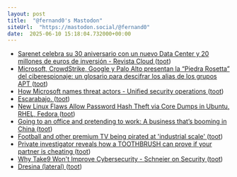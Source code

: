 ```yaml
---
layout: post
title:  "@fernand0's Mastodon"
siteUrl:  "https://mastodon.social/@fernand0"
date:  2025-06-10 15:18:04.732000+00:00
---
```

*  [Sarenet celebra su 30 aniversario con un nuevo Data Center y 20 millones de euros de inversión - Revista Cloud  ](https://revistacloud.com/sarenet-celebra-su-30-aniversario-con-un-nuevo-data-center-y-20-millones-de-euros-de-inversion/) ([toot](https://mastodon.social/@fernand0/114659733321809211))
*  [Microsoft, CrowdStrike, Google y Palo Alto presentan la “Piedra Rosetta” del ciberespionaje: un glosario para descifrar los alias de los grupos APT ](https://unaaldia.hispasec.com/2025/06/microsoft-crowdstrike-google-y-palo-alto-presentan-la-piedra-rosetta-del-ciberespionaje-un-glosario-para-descifrar-los-alias-de-los-grupos-apt.htm) ([toot](https://mastodon.social/@fernand0/114659438684678297))
*  [How Microsoft names threat actors - Unified security operations ](https://learn.microsoft.com/en-us/unified-secops-platform/microsoft-threat-actor-namin) ([toot](https://mastodon.social/@fernand0/114659267521276252))
*  [Escarabajo. ](https://avecesunafoto.wordpress.com/2025/06/10/escarabajo) ([toot](https://mastodon.social/@fernand0/114659149509297400))
*  [New Linux Flaws Allow Password Hash Theft via Core Dumps in Ubuntu, RHEL, Fedora ](https://thehackernews.com/2025/05/new-linux-flaws-allow-password-hash.htm) ([toot](https://mastodon.social/@fernand0/114659036653469477))
*  [Going to an office and pretending to work: A business that’s booming in China ](https://english.elpais.com/international/2025-05-31/going-to-an-office-and-pretending-to-work-a-business-thats-booming-in-china.htm) ([toot](https://mastodon.social/@fernand0/114658878968746519))
*  [Football and other premium TV being pirated at 'industrial scale' ](https://www.bbc.com/news/articles/cp3n7dx2174) ([toot](https://mastodon.social/@fernand0/114658677901943041))
*  [Private investigator reveals how a TOOTHBRUSH can prove if your partner is cheating ](https://www.dailymail.co.uk/femail/article-14742573/Private-investigator-reveals-TOOTHBRUSH-prove-partner-cheating.htm) ([toot](https://mastodon.social/@fernand0/114658398785478909))
*  [Why Take9 Won't Improve Cybersecurity - Schneier on Security ](https://www.schneier.com/blog/archives/2025/05/why-take9-wont-improve-cybersecurity.htm) ([toot](https://mastodon.social/@fernand0/114658176483502884))
*  [Dresina (lateral) ](https://www.flickr.com/photos/fernand0/54560202865) ([toot](https://mastodon.social/@fernand0/114656523157743757))
